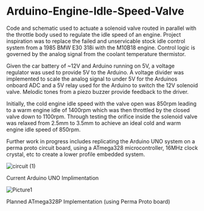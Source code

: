 # Arduino-Engine-Idle-Speed-Valve
Code and schematic used to actuate a solenoid valve routed in parallel with the throttle body used to regulate the idle speed of an engine. Project inspiration was to replace the failed and unservicable stock idle control system from a 1985 BMW E30 318i with the M10B18 engine. Control logic is governed by the analog signal from the coolant temperature thermistor. 

Given the car battery of ~12V and Arduino running on 5V, a voltage regulator was used to provide 5V to the Arduino. A voltage divider was implemented to scale the analog signal to under 5V for the Arduinos onboard ADC and a 5V relay used for the Arduino to switch the 12V solenoid valve. Melodic tones from a piezo buzzer provide feedback to the driver.

Initially, the cold engine idle speed with the valve open was 850rpm leading to a warm engine idle of 1400rpm which was then throttled by the closed valve down to 1100rpm. 
Through testing the orifice inside the solenoid valve was relaxed from 2.5mm to 3.5mm to achieve an ideal cold and warm engine idle speed of 850rpm.

Further work in progress includes replicating the Arduino UNO system on a perma proto circuit board, using a ATmega328 microcontroller, 16MHz clock crystal, etc to create a lower profile embedded system.

![circuit (1)](https://user-images.githubusercontent.com/65951397/117573018-146e3e00-b119-11eb-919d-5638da6f2ca9.png)

Current Arduino UNO Implimentation

![Picture1](https://user-images.githubusercontent.com/65951397/119594168-9ac79700-be1e-11eb-91c0-6d5ff71e24c8.png)

Planned ATmega328P Implementation (using Perma Proto board)
